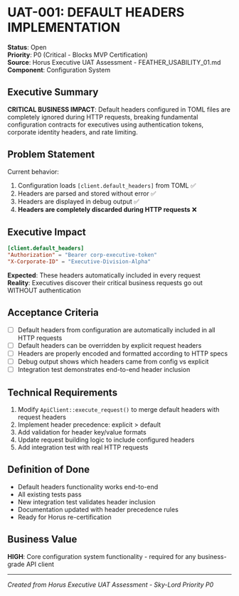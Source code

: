 # UAT-001: DEFAULT HEADERS IMPLEMENTATION
**Status**: Open  
**Priority**: P0 (Critical - Blocks MVP Certification)  
**Source**: Horus Executive UAT Assessment - FEATHER_USABILITY_01.md  
**Component**: Configuration System  

## Executive Summary
**CRITICAL BUSINESS IMPACT**: Default headers configured in TOML files are completely ignored during HTTP requests, breaking fundamental configuration contracts for executives using authentication tokens, corporate identity headers, and rate limiting.

## Problem Statement
Current behavior:
1. Configuration loads `[client.default_headers]` from TOML ✅
2. Headers are parsed and stored without error ✅  
3. Headers are displayed in debug output ✅
4. **Headers are completely discarded during HTTP requests** ❌

## Executive Impact
```toml
[client.default_headers]
"Authorization" = "Bearer corp-executive-token"
"X-Corporate-ID" = "Executive-Division-Alpha"
```

**Expected**: These headers automatically included in every request  
**Reality**: Executives discover their critical business requests go out WITHOUT authentication

## Acceptance Criteria
- [ ] Default headers from configuration are automatically included in all HTTP requests
- [ ] Default headers can be overridden by explicit request headers
- [ ] Headers are properly encoded and formatted according to HTTP specs
- [ ] Debug output shows which headers came from config vs explicit
- [ ] Integration test demonstrates end-to-end header inclusion

## Technical Requirements
1. Modify `ApiClient::execute_request()` to merge default headers with request headers
2. Implement header precedence: explicit > default
3. Add validation for header key/value formats  
4. Update request building logic to include configured headers
5. Add integration test with real HTTP requests

## Definition of Done
- Default headers functionality works end-to-end
- All existing tests pass
- New integration test validates header inclusion
- Documentation updated with header precedence rules
- Ready for Horus re-certification

## Business Value
**HIGH**: Core configuration system functionality - required for any business-grade API client

---
*Created from Horus Executive UAT Assessment - Sky-Lord Priority P0*